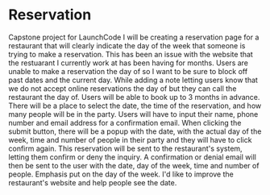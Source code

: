 # Reservation
Capstone project for LaunchCode
I will be creating a reservation page for a restaurant that will clearly indicate the day of the week that someone is trying to make a reservation. This has been an issue with the website that the restuarant I currently work at has been having for months. Users are unable to make a reservation the day of so I want to be sure to block off past dates and the current day. While adding a note letting users know that we do not accept online reservations the day of but they can call the restaurant the day of. Users will be able to book up to 3 months in advance. There will be a place to select the date, the time of the reservation, and how many people will be in the party. Users will have to input their name, phone number and email address for a confirmation email. When clicking the submit button, there will be a popup with the date, with the actual day of the week, time and number of people in their party and they will have to click confirm again. This reservation will be sent to the restaurant's system, letting them confirm or deny the inquiry. A confirmation or denial email will then be sent to the user with the date, day of the week, time and number of people. Emphasis put on the day of the week. I'd like to improve the restaurant's website and help people see the date. 
